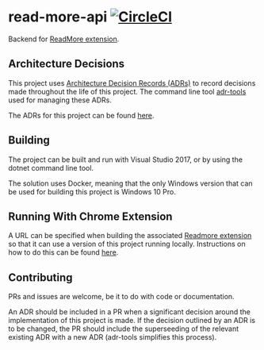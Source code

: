 # read-more-api [![CircleCI](https://circleci.com/gh/defining-technology/read-more-api.svg?style=svg)](https://circleci.com/gh/defining-technology/read-more-api)
Backend for [ReadMore extension](https://github.com/defining-technology/readmore-chrome).

## Architecture Decisions

This project uses [Architecture Decision Records (ADRs)](http://thinkrelevance.com/blog/2011/11/15/documenting-architecture-decisions) to record decisions made throughout the life of this project. The command line tool [adr-tools](https://github.com/npryce/adr-tools) used for managing these ADRs.

The ADRs for this project can be found [here](ReadMoreAPI/doc/adr).

## Building

The project can be built and run with Visual Studio 2017, or by using the dotnet command line tool.

The solution uses Docker, meaning that the only Windows version that can be used for building this project is Windows 10 Pro.

## Running With Chrome Extension

A URL can be specified when building the associated [Readmore extension](https://github.com/defining-technology/readmore-chrome) so that it can use a version of this project running locally. Instructions on how to do this can be found [here](https://github.com/defining-technology/readmore-chrome).

## Contributing

PRs and issues are welcome, be it to do with code or documentation. 

An ADR should be included in a PR when a significant decision around the implementation of this project is made. If the decision outlined by an ADR is to be changed, the PR should include the superseeding of the relevant existing ADR with a new ADR (adr-tools simplifies this process).
